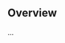 <!-- Note: Please must use one of our issue templates to file an issue! 🛑 -->
<!-- 👉 https://github.com/bodrick/node/issues/new/choose 👈 -->
<!-- **Issues that should have been filed with a template will be closed without action, and we will ask you to use a template.** -->

<!-- This blank issue template is only for issues that don't fit any of the templates. -->

## Overview

...

